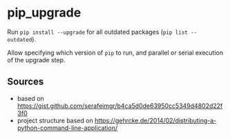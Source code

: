 # pip_upgrade

Run `pip install --upgrade` for all outdated packages (`pip list --outdated`).

Allow specifying which version of `pip` to run, and parallel or serial execution of the upgrade step.

## Sources

* based on https://gist.github.com/serafeimgr/b4ca5d0de63950cc5349d4802d22f3f0
* project structure based on https://gehrcke.de/2014/02/distributing-a-python-command-line-application/


